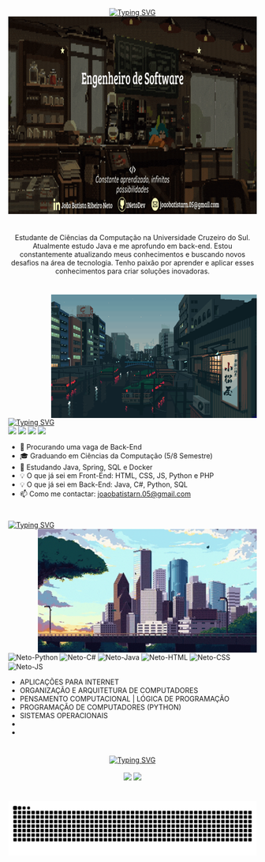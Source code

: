 <!-- Cabeçalho -->
<div align="center">
    <a href="https://git.io/typing-svg"><img src="https://readme-typing-svg.demolab.com?font=Fira+Code&weight=500&size=27&duration=2500&pause=100&color=F7F6AA&center=true&vCenter=true&multiline=true&width=524&height=100&lines=Muito+Prazer;%E2%98%85+Eu+sou+o+Neto+%E2%98%85" alt="Typing SVG" /></a> 
</div>
<img align="center" alt="" height="400px" width="900" src="./src/HeaderBanner.gif">
    
#
<!-- Corpo Texto -->
  <p align="center">Estudante de Ciências da Computação na Universidade Cruzeiro do Sul. Atualmente estudo Java e me aprofundo em back-end.
Estou constantemente atualizando meus conhecimentos e buscando novos desafios na área de tecnologia. Tenho paixão por aprender e aplicar esses conhecimentos para criar soluções inovadoras.

# 
<!-- Social -->
<img align="right" alt="" height="250px" src="./src/pixel.gif">
<a href="https://git.io/typing-svg"><img src="https://readme-typing-svg.demolab.com?font=Fira+Code&size=27&duration=2500&pause=100&color=F7F6AA&multiline=true&repeat=false&width=300&height=40&lines=Fale+Comigo" alt="Typing SVG" /></a>
<div align="left"> 
  <a href="https://instagram.com/batistaa.05" target="_blank"><img src="https://img.shields.io/badge/-Instagram-%23E4405F?style=for-the-badge&logo=instagram&logoColor=white" target="_blank"></a>
  <a href = "mailto:joaobatistarn.05@gmail.com"><img src="https://img.shields.io/badge/Gmail-D14836?style=for-the-badge&logo=gmail&logoColor=white" target="_blank"></a>
  <a href = "https://wa.link/focf7d"><img src="https://img.shields.io/badge/WhatsApp-25D366?style=for-the-badge&logo=whatsapp&logoColor=white" target="_blank"></a>
  <a href="https://linkedin.com/in/joaobatistaneto05" target="_blank"><img src="https://img.shields.io/badge/-LinkedIn-%230077B5?style=for-the-badge&logo=linkedin&logoColor=white" target="_blank"></a> 
</div>

- 🔭 Procurando uma vaga de Back-End
- 🎓 Graduando em Ciências da Computação (5/8 Semestre)
- 🌱 Estudando Java, Spring, SQL e Docker
- 💡 O que já sei em Front-End: HTML, CSS, JS, Python e PHP
- 💡 O que já sei em Back-End: Java, C#, Python, SQL
- 📫 Como me contactar: joaobatistarn.05@gmail.com

#
<!-- Conhecimentos -->
<a href="https://git.io/typing-svg"><img src="https://readme-typing-svg.demolab.com?font=Fira+Code&size=27&duration=2500&pause=100&color=F7F6AA&multiline=true&repeat=false&width=300&height=40&lines=Meus+conhecimentos" alt="Typing SVG" /></a>
<img align="right" alt="" height="250px" src="./src/city.gif">
<div align="left">
  <img align="center" alt="Neto-Python" height="48" width="48" src="https://cdn.jsdelivr.net/gh/devicons/devicon@latest/icons/python/python-original-wordmark.svg" />
  <img align="center" alt="Neto-C#" height="48" width="48"src="https://cdn.jsdelivr.net/gh/devicons/devicon@latest/icons/csharp/csharp-original.svg" />
  <img align="center" alt="Neto-Java" height="48" width="48" src="https://cdn.jsdelivr.net/gh/devicons/devicon@latest/icons/java/java-original-wordmark.svg" />
  <img align="center" alt="Neto-HTML" height="48" width="48" src="https://cdn.jsdelivr.net/gh/devicons/devicon@latest/icons/html5/html5-original-wordmark.svg" />
  <img align="center" alt="Neto-CSS" height="48" width="48" src="https://cdn.jsdelivr.net/gh/devicons/devicon@latest/icons/css3/css3-original-wordmark.svg" />
  <img align="center" alt="Neto-JS" height="47" width="47" src="https://cdn.jsdelivr.net/gh/devicons/devicon@latest/icons/javascript/javascript-original.svg" />
</div>

- APLICAÇÕES PARA INTERNET
- ORGANIZAÇÃO E ARQUITETURA DE COMPUTADORES
- PENSAMENTO COMPUTACIONAL | LÓGICA DE PROGRAMAÇÃO
- PROGRAMAÇÃO DE COMPUTADORES (PYTHON)
- SISTEMAS OPERACIONAIS
- 
- 


#
<!-- Github Status -->
<div style="text-align: center;" align="center">
  <a href="https://git.io/typing-svg"><img src="https://readme-typing-svg.demolab.com?font=Fira+Code&size=27&duration=2500&pause=2500&color=F7F6AA&center=true&multiline=true&width=300&height=40&lines=*+Github+Stats+*" alt="Typing SVG" /></a>
  <br><br>
  <img height="160em" src="https://github-readme-stats.vercel.app/api?username=1NetoDev&hide_title=true&theme=moltack&show_icons=true&include_all_commits=false&locale=pt-br"/>
  <img height="160em" src="https://github-readme-mwendwa.vercel.app/api/top-langs/?username=1NetoDev&layout=compact&count_private=true&theme=moltack&locale=pt-br"/>
</div>

#
<!-- Cobrinha -->
<picture align="center">
  <source media="(prefers-color-scheme: dark)" srcset="https://raw.githubusercontent.com/1NetoDev/1NetoDev/output/github-contribution-grid-snake-dark.svg">
  <source media="(prefers-color-scheme: light)" srcset="https://raw.githubusercontent.com/1NetoDev/1NetoDev/output/github-contribution-grid-snake-dark.svg">
  <img align="center" alt="github contribution grid snake animation" src="https://raw.githubusercontent.com/1NetoDev/1NetoDev/output/github-contribution-grid-snake.svg">
</picture>
